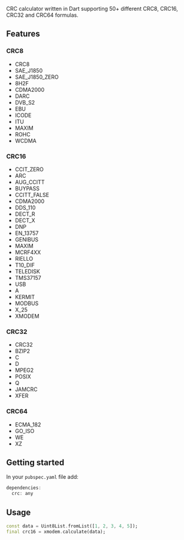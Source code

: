 CRC calculator written in Dart supporting 50+ different CRC8, CRC16, CRC32 and CRC64 formulas.

## Features

### CRC8

* CRC8
* SAE_J1850
* SAE_J1850_ZERO
* 8H2F
* CDMA2000
* DARC
* DVB_S2
* EBU
* ICODE
* ITU
* MAXIM
* ROHC
* WCDMA

### CRC16

* CCIT_ZERO
* ARC
* AUG_CCITT
* BUYPASS
* CCITT_FALSE
* CDMA2000
* DDS_110
* DECT_R
* DECT_X
* DNP
* EN_13757
* GENIBUS
* MAXIM
* MCRF4XX
* RIELLO
* T10_DIF
* TELEDISK
* TMS37157
* USB
* A
* KERMIT
* MODBUS
* X_25
* XMODEM

### CRC32

* CRC32
* BZIP2
* C
* D
* MPEG2
* POSIX
* Q
* JAMCRC
* XFER

### CRC64

* ECMA_182
* GO_ISO
* WE
* XZ

## Getting started

In your `pubspec.yaml` file add:

```dart
dependencies:
  crc: any
```

## Usage

```dart
const data = Uint8List.fromList([1, 2, 3, 4, 5]);
final crc16 = xmodem.calculate(data);
```
